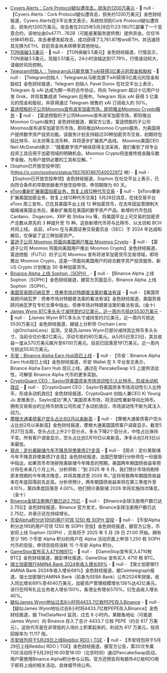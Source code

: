 - [Cyvers Alerts：Cork Protocol疑似遭攻击，损失约1200万美元]() - 📰 null - 【Cyvers Alerts：Cork Protocol疑似遭攻击，损失约1200万美元】金色财经报道，Cyvers Alerts在X平台发文表示，系统检测到Cork Protocol疑似遭攻击，损失约1200万美元。攻击者在2025年5月28日11:23:19UTC部署了一个恶意合约，该地址由0x4771…762B（可能是某服务提供商）提供资金。仅仅16分钟45秒后，攻击者便发起攻击，成功获得了3,761.87枚wstETH，并迅速将其兑换为ETH。目前资金尚未转移至其他地址。
- [TON突破3.5美元]() - 📰 null - 【TON突破3.5美元】金色财经报道，行情显示，TON突破3.5美元，现报3.51美元，24小时涨幅达到17.79%，行情波动较大，请做好风险控制。
- [Telegram创始人：Telegram从马斯克旗下xAI获得3亿美元的现金和股权]() - 📰 null - 【Telegram创始人：Telegram从马斯克旗下xAI获得3亿美元的现金和股权】金色财经报道，Telegram 创始人 Pavel Durov 在社交平台上表示，Telegram 与 xAI 达成为期一年的合作协议，将向 Telegram 超过十亿用户分发 Grok，并将其集成进 Telegram 应用中。Telegram 将从 xAI 获得 3 亿美元的现金和股权，并获得通过 Telegram 销售的 xAI 订阅收入的 50%。
- [富途控股的子公司Moomoo宣布进军加密市场，即将推出Moomoo Crypto服务]() - 📰 null - 【富途控股的子公司Moomoo宣布进军加密市场，即将推出Moomoo Crypto服务】金色财经报道，据官方公告，富途控股的子公司Moomoo宣布进军加密货币市场，即将推出Moomoo Crypto服务，为美国用户提供数字资产投资功能。该服务计划支持超过30种加密货币交易，初期将包括比特币、以太坊等主流币种，并将逐步扩展其产品线。 
Moomoo美国CEO Neil McDonald表示："随着数字资产继续获得主流采用，我们看到了将专业投资工具应用于加密领域的明确机会。Moomoo Crypto将连接传统金融与数字金融，为用户提供必要的工具和见解。"
- [Sophon已开放空投申领](https://x.com/sophon/status/1927697467040022972 继) - 📰 null - 【Sophon已开放空投申领】金色财经报道，Sophon 在社交平台上表示，已向符合条件的早期贡献者开放空投申领，申领期限为 60 天。
- [eToro重新扩展美国加密业务，恢复上线12种代币交易](https://decrypt.co/322372/etoro-adds-12-tokens-to-us-platform) - 📰 null - 【eToro重新扩展美国加密业务，恢复上线12种代币交易】5月28日消息，在线交易平台 eToro 周三宣布，已在其美国平台上线 12 种加密货币，在去年因监管限制大幅缩减美国业务后，重新扩展其在美国的数字资产产品。新增的代币包括 Cardano、Dogecoin、XRP 和 Shiba Inu 等，将美国平台上可交易的加密资产总数从原先的 3 种提升至 15 种。这些新增代币将与比特币、以太坊和 BCH 共同上线。 
此前，eToro 在与美国证券交易委员会（SEC）于 2024 年达成和解后，仅保留了这三种加密资产。
- [富途子公司 Moomoo 将面向美国用户推出 Moomoo Crypto](https://www.moomoo.com/us/newsroom/moomoolaunchescrypto) - 📰 null - 【富途子公司 Moomoo 将面向美国用户推出 Moomoo Crypto】金色财经报道，富途控股（FUTU）的子公司 Moomoo 宣布将进军加密货币交易领域，即将推出 Moomoo Crypto，这是一项面向美国用户的综合数字资产投资服务，新 US Crypto 计划推出 30 多种加密货币。
- [Binance Alpha 上线 Sophon（SOPH）]() - 📰 null - 【Binance Alpha 上线 Sophon（SOPH）】金色财经报道，据官方页面显示，Binance Alpha 上线 Sophon（SOPH）。
- [美国贸易顾问纳瓦罗：债券市场对特朗普法案的看法有误]() - 📰 null - 【美国贸易顾问纳瓦罗：债券市场对特朗普法案的看法有误】金色财经报道，美国贸易顾问纳瓦罗在专栏文章中指出，债券市场对特朗普法案的看法有误。(金十)
- [James Wynn BTC多头头寸减持至约2亿美元，近一周内亏损达5530万美元]() - 📰 null - 【James Wynn BTC多头头寸减持至约2亿美元，近一周内亏损达5530万美元】金色财经报道，据链上分析师 Onchain Lens（@OnchainLens）监测，交易员James Wynn已部分减持其比特币多头头寸，当前仓位价值2亿美元，浮动亏损约80万美元。从5月5日至23日，其总收益一度从570万美元飙升至8700万美元，目前已回落至191万美元，近一周内亏损达5530万美元。
- [币安：Binance Alpha Earn Hub现已上线](https://x.com/BinanceWallet/status/1927692817041924307) - 📰 null - 【币安：Binance Alpha Earn Hub现已上线】金色财经报道，币安 Wallet 在 X 平台发文表示，Binance Alpha Earn Hub 现已上线，通过在 PancakeSwap V3 上提供流动性，可解锁 Binance Alpha 代币的更多奖励。
- [CryptoQuant CEO：Saylor将美国资本市场流动性引入比特币，形成永动机效应]() - 📰 null - 【CryptoQuant CEO：Saylor将美国资本市场流动性引入比特币，形成永动机效应】金色财经报道，CryptoQuant 创始人兼CEO Ki Young Ju 发推表示，Saylor成功"黑入"美国资本市场，将流动性重新导向比特币。拥有交易柜台的比特币财库公司形成了永动机效应，市场波动性不断为其注入动力。
- [摩根大通美债客户空头占比创2月以来新高]() - 📰 null - 【摩根大通美债客户空头占比创2月以来新高】金色财经报道，摩根大通美国国债客户调查显示，截至5月27日当周，空头占比上升2个百分点，多头下降2个百分点，中性占比保持不变。所有客户调查显示，空头占比创2月10日以来新高，净多头创2月3日以来最低。
- [观点：定价美联储今年不降息将使美债2Y走高]() - 📰 null - 【观点：定价美联储今年不降息将使美债2Y走高】金色财经报道，法国巴黎银行分析师在一份报告中指出，如果货币市场排除美联储今年降息的预期，美国两年期国债收益率预计将在未来几个月上升。分析师称：“到 2025 年 9 月，我们预计市场将剔除原本预期的今年两次降息，并将其推迟至 2026 年。”这将导致两年期国债收益率在年底回落前先走高。分析师预计，两年期国债收益率将在第三季度升至 4.10%，第四季度回落至 4.00%。他们预计美联储 2026 年将实施四次降息。（金十）
- [Binance全球注册用户数已达2.75亿]() - 📰 null - 【Binance全球注册用户数已达2.75亿】金色财经报道，Binance 官方发文，Binance全球注册用户数已达2.75亿，并表示还在持续增长。
- [币安Alpha积分达195的用户可领 1250 枚 SOPH 空投]() - 📰 null - 【币安Alpha积分达195的用户可领 1250 枚 SOPH 空投】金色财经报道，据官方公告，币安将上线 Sophon (SOPH) ，交易将于 2025 年 5 月 28 日 21:00 开始。拥有至少 195 个币安 Alpha 积分的用户在 Alpha 活动页面上申领 1,250 枚 SOPH 代币的空投，申领空投将消耗 15 个币安 Alpha 积分。
- [GameStop宣布买入4710枚BTC]() - 📰 null - 【GameStop宣布买入4710枚BTC】金色财经报道，据彭博社报道，GameStop 宣布买入 4710 枚 BTC。
- [瑞士加密银行AMINA Bank 2024年收入增长69%]() - 📰 null - 【瑞士加密银行AMINA Bank 2024年收入增长69%】金色财经报道，据Cointelegraph报道，瑞士加密银行AMINA Bank（前身为SEBA Bank）公布2024年财报，收入同比增长69%至4040万美元，加密资产管理规模增长136%达42亿美元。该行在阿布扎比业务收入增长150%，香港业务增长570%，衍生品收入增长40%。
- [疑似James Wynn地址过去8小时将4433.7亿枚PEPE存入Binance]() - 📰 null - 【疑似James Wynn地址过去8小时将4433.7亿枚PEPE存入Binance】金色财经报道，据 TheDataNerd 监测，过去 8 小时内，某鲸鱼地址（可能是 James Wynn）向 Binance 存入了总计 4433.7 亿枚 PEPE（约合 617 万美元）。这些代币是在非常低的入场价上积累起来的，利润为 617 万美元，投资回报率为 11,117 倍。
- [币安钱包将于5月29日上线Reddio( RDO ) TGE]() - 📰 null - 【币安钱包将于5月29日上线Reddio( RDO ) TGE】金色财经报道，据官方公告，第20次专属TGE活动将于5月29日16:00至18:00（北京时间）通过PancakeSwap启动，用户需使用Binance Alpha积分参与认购。官方还预告将有额外4亿枚RDO用于即将上线的相关活动，具体细节待公布。
